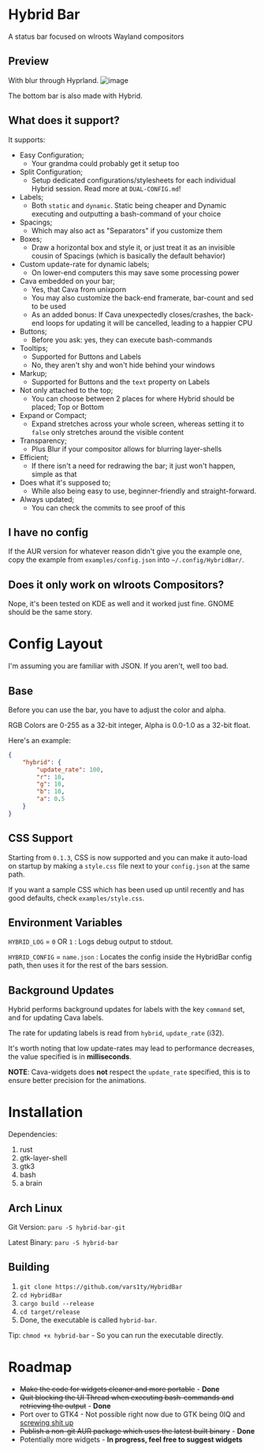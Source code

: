 # Hybrid Bar
A status bar focused on wlroots Wayland compositors

## Preview
With blur through Hyprland.
![image](https://user-images.githubusercontent.com/54314240/197680577-2bc0cff4-2438-4c8d-8428-11499d0519c6.png)

The bottom bar is also made with Hybrid.

## What does it support?
It supports:
- Easy Configuration;
  - Your grandma could probably get it setup too
- Split Configuration;
  - Setup dedicated configurations/stylesheets for each individual Hybrid session. Read more at `DUAL-CONFIG.md`!
- Labels;
  - Both `static` and `dynamic`. Static being cheaper and Dynamic executing and outputting a bash-command of your choice
- Spacings;
  - Which may also act as "Separators" if you customize them
- Boxes;
  - Draw a horizontal box and style it, or just treat it as an invisible cousin of Spacings (which is basically the default behavior)
- Custom update-rate for dynamic labels;
  - On lower-end computers this may save some processing power
- Cava embedded on your bar;
  - Yes, that Cava from unixporn
  - You may also customize the back-end framerate, bar-count and sed to be used
  - As an added bonus: If Cava unexpectedly closes/crashes, the back-end loops for updating it will be cancelled, leading to a happier CPU
- Buttons;
  - Before you ask: yes, they can execute bash-commands
- Tooltips;
  - Supported for Buttons and Labels
  - No, they aren't shy and won't hide behind your windows
- Markup;
  - Supported for Buttons and the `text` property on Labels
- Not only attached to the top;
  - You can choose between 2 places for where Hybrid should be placed; Top or Bottom
- Expand or Compact;
  - Expand stretches across your whole screen, whereas setting it to `false` only stretches around the visible content
- Transparency;
  - Plus Blur if your compositor allows for blurring layer-shells
- Efficient;
  - If there isn't a need for redrawing the bar; it just won't happen, simple as that
- Does what it's supposed to;
  - While also being easy to use, beginner-friendly and straight-forward.
- Always updated;
  - You can check the commits to see proof of this

## I have no config
If the AUR version for whatever reason didn't give you the example one, copy the example from `examples/config.json` into `~/.config/HybridBar/`.
## Does it only work on wlroots Compositors?
Nope, it's been tested on KDE as well and it worked just fine. GNOME should be the same story.
# Config Layout
I'm assuming you are familiar with JSON. If you aren't, well too bad.
## Base
Before you can use the bar, you have to adjust the color and alpha.

RGB Colors are 0-255 as a 32-bit integer, Alpha is 0.0-1.0 as a 32-bit float.

Here's an example:

```json
{
    "hybrid": {
        "update_rate": 100,
        "r": 10,
        "g": 10,
        "b": 10,
        "a": 0.5
    }
}
```
## CSS Support
Starting from `0.1.3`, CSS is now supported and you can make it auto-load on startup by making a `style.css` file next to your `config.json` at the same path.

If you want a sample CSS which has been used up until recently and has good defaults, check `examples/style.css`.
## Environment Variables
`HYBRID_LOG` = `0` OR `1` : Logs debug output to stdout.

`HYBRID_CONFIG` = `name.json` : Locates the config inside the HybridBar config path, then uses it for the rest of the bars session.
## Background Updates
Hybrid performs background updates for labels with the key `command` set, and for updating Cava labels.

The rate for updating labels is read from `hybrid`, `update_rate` (i32).

It's worth noting that low update-rates may lead to performance decreases, the value specified is in **milliseconds**.

**NOTE**: Cava-widgets does __not__ respect the `update_rate` specified, this is to ensure better precision for the animations.
# Installation
Dependencies:

1. rust
2. gtk-layer-shell
3. gtk3
4. bash
5. a brain

## Arch Linux
Git Version: `paru -S hybrid-bar-git`

Latest Binary: `paru -S hybrid-bar`
## Building
1. `git clone https://github.com/vars1ty/HybridBar`
2. `cd HybridBar`
3. `cargo build --release`
4. `cd target/release`
5. Done, the executable is called `hybrid-bar`.

Tip: `chmod +x hybrid-bar` - So you can run the executable directly.
# Roadmap
- ~~Make the code for widgets cleaner and more portable~~ - **Done**
- ~~Quit blocking the UI Thread when executing bash-commands and retrieving the output~~ - **Done**
- Port over to GTK4 - Not possible right now due to GTK being 0IQ and [screwing shit up](https://github.com/wmww/gtk-layer-shell/issues/37)
- ~~Publish a non-git AUR package which uses the latest built binary~~ - **Done**
- Potentially more widgets - **In progress, feel free to suggest widgets**
